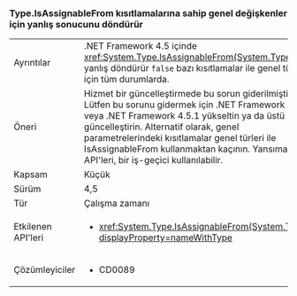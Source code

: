 ### <a name="typeisassignablefrom-returns-wrong-result-for-generic-variables-with-constraints"></a>Type.IsAssignableFrom kısıtlamalarına sahip genel değişkenler için yanlış sonucunu döndürür

|   |   |
|---|---|
|Ayrıntılar|.NET Framework 4.5 içinde <xref:System.Type.IsAssignableFrom(System.Type)> yanlış döndürür <code>false</code> bazı kısıtlamalar ile genel türleri için tüm durumlarda.|
|Öneri|Hizmet bir güncelleştirmede bu sorun giderilmiştir. Lütfen bu sorunu gidermek için .NET Framework 4.5, veya .NET Framework 4.5.1 yükseltin ya da üstü güncelleştirin. Alternatif olarak, genel parametrelerindeki kısıtlamalar genel türleri ile IsAssignableFrom kullanmaktan kaçının. Yansıma API'leri, bir iş-geçici kullanılabilir.|
|Kapsam|Küçük|
|Sürüm|4,5|
|Tür|Çalışma zamanı|
|Etkilenen API'leri|<ul><li><xref:System.Type.IsAssignableFrom(System.Type)?displayProperty=nameWithType></li></ul>|
|Çözümleyiciler|<ul><li>CD0089</li></ul>|

